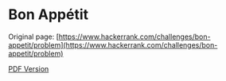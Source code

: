 # Bon Appétit

Original page: [https://www.hackerrank.com/challenges/bon-appetit/problem](https://www.hackerrank.com/challenges/bon-appetit/problem)

[PDF Version](bon-appetit.pdf)